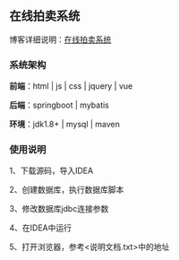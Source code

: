 ## 在线拍卖系统

博客详细说明：[在线拍卖系统](https://www.hangzhi.site/324.html)


### 系统架构

**前端**：html | js | css | jquery | vue

**后端**：springboot | mybatis

**环境**：jdk1.8+ | mysql | maven


### 使用说明
1、下载源码，导入IDEA

2、创建数据库，执行数据库脚本

3、修改数据库jdbc连接参数

4、在IDEA中运行

5、打开浏览器，参考<说明文档.txt>中的地址
